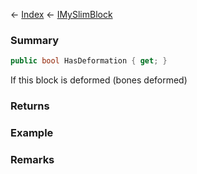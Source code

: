 ← [Index](Api-Index) ← [IMySlimBlock](VRage.Game.ModAPI.Ingame.IMySlimBlock)

### Summary

```csharp
public bool HasDeformation { get; }
```

If this block is deformed (bones deformed)

### Returns

### Example

### Remarks

